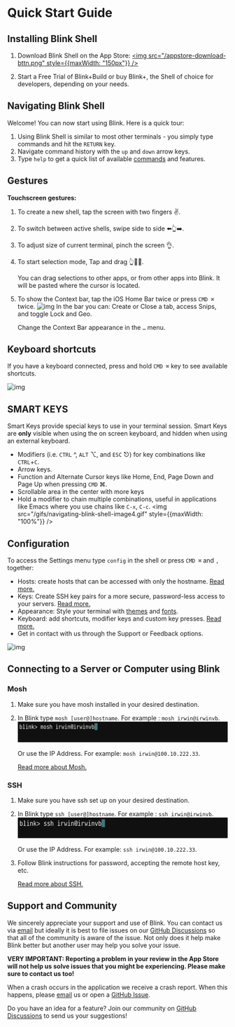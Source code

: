 # Quick Start Guide

## Installing Blink Shell

1. Download Blink Shell on the App Store:
[<img src="/appstore-download-bttn.png" style={{maxWidth: "150px"}} />](https://apps.apple.com/us/app/blink-shell-build-code/id1594898306)

2. Start a Free Trial of Blink+Build or buy Blink+, the Shell of choice for developers, depending on your needs.

## Navigating Blink Shell

Welcome! You can now start using Blink. Here is a quick tour:

1. Using Blink Shell is similar to most other terminals - you simply type commands and hit the `RETURN` key.
2. Navigate command history with the `up` and `down` arrow keys.
3. Type `help` to get a quick list of available [commands](basics/commands) and features.

## Gestures

**Touchscreen gestures:**

1. To create a new shell, tap the screen with two fingers ✌️.
2. To switch between active shells, swipe side to side ⬅️👆➡️.
3. To adjust size of current terminal, pinch the screen 👌.
4. To start selection mode, Tap and drag 👆🔘🔼.

   You can drag selections to other apps, or from other apps into Blink. It will be pasted where the cursor is located.

5. To show the Context bar, tap the iOS Home Bar twice or press `CMD ⌘` twice.
![img](./basics/navigation/navigating-blink-shell-contextual-bar.jpg)
      In the bar you can: Create or Close a tab, access Snips, and toggle Lock and Geo.

      Change the Context Bar appearance in the `…` menu.


## Keyboard shortcuts

   If you have a keyboard connected, press and hold `CMD ⌘` key to see available shortcuts.

![img](./basics/navigation/navigating-blink-shell-image3.png)


## SMART KEYS

Smart Keys provide special keys to use in your terminal session. Smart Keys are **only** visible when using the on screen keyboard, and hidden when using an external keyboard.

- Modifiers (i.e. `CTRL` ^, `ALT` ⌥, and `ESC` ⎋) for key combinations like `CTRL`+`C`.
- Arrow keys.
- Function and Alternate Cursor keys like Home, End, Page Down and Page Up when pressing `CMD` ⌘.
- Scrollable area in the center with more keys
- Hold a modifier to chain multiple combinations, useful in applications like Emacs where you use chains like `C-x`, `C-c`.
<img src="/gifs/navigating-blink-shell-image4.gif" style={{maxWidth: "100%"}} />

## Configuration

To access the Settings menu type `config` in the shell or press `CMD ⌘` and `,` together:

- Hosts: create hosts that can be accessed with only the hostname. [Read more.](basics/hosts)
- Keys: Create SSH key pairs for a more secure, password-less access to your servers. [Read more.](basics/ssh-keys)
- Appearance: Style your terminal with [themes](basics/customize#themes) and [fonts](basics/customize#fonts).
- Keyboard: add shortcuts, modifier keys and custom key presses. [Read more.](basics/customize#keyboard)
- Get in contact with us through the Support or Feedback options.

![img](./basics/navigation/navigating-blink-shell-image5.png)

## Connecting to a Server or Computer using Blink

### Mosh

1. Make sure you have mosh installed in your desired destination.
2. In Blink type `mosh [user@]hostname`. For example : `mosh irwin@irwinvb`.
![img](./basics/navigation/quickstart-blink-shell-mosh.jpeg)

   Or use the IP Address. For example: `mosh irwin@100.10.222.33`.

   [Read more about Mosh.](advanced/advanced-mosh)

### SSH
1. Make sure you have ssh set up on your desired destination.
2. In Blink type `ssh [user@]hostname`. For example : `ssh irwin@irwinvb`.
![img](./basics/navigation/quickstart-blink-shell-ssh.jpeg)

   Or use the IP Address. For example: `ssh irwin@100.10.222.33`.

3. Follow Blink instructions for password, accepting the remote host key, etc.

   [Read more about SSH.](advanced/advanced-ssh)

## Support and Community

We sincerely appreciate your support and use of Blink. You can contact us via [email](mailto:hello@blink.sh) but ideally it is best to file issues on our [GitHub Discussions](https://github.com/blinksh/blink/discussions) so that all of the community is aware of the issue. Not only does it help make Blink better but another user may help you solve your issue.

**VERY IMPORTANT: Reporting a problem in your review in the App Store will not help us solve issues that you might be experiencing. Please make sure to contact us too!**

When a crash occurs in the application we receive a crash report. When this happens, please [email](mailto:hello@blink.sh) us or open a [GitHub Issue](https://github.com/blinksh/blink/issues).

Do you have an idea for a feature? Join our community on [GitHub Discussions](https://github.com/blinksh/blink/discussions) to send us your suggestions!
